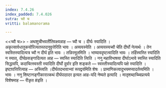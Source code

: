 ```yaml
---
index: 7.4.26
index_padded: 7.4.026
sutra: च्वौ च
vritti: balamanorama

---
```

<<च्वौ च>> - अथशुचीभवती॑तिवक्ष्यन्नाह — च्वौ च । दीर्घः स्यादिति ।अकृत्सार्वधातुकयो॑रित्यतस्तदनुवृत्तेरिति भावः । अव्ययस्येति । अव्ययस्यच्वौ चे॑ति दीर्घो नेत्यर्थः । तेन स्वस्तिस्यादित्यत्र च्वौ न दीर्घ इति भावः । तन्निरमूलमिति । भाष्यावदृष्टत्वादिति भावः । तर्हिस्वस्ति स्या॑दिति न स्यात्, दीर्घप्रसङ्गादित्यत आह — स्वस्ति स्यादिति त्विति । ननु महाविभाषया दीर्घाऽभावे स्वस्ति स्यादिति सिद्धावपि, कदाचित्स्वस्ती स्यादिति दीर्घो दुर्वार इति शङ्कते — स्वस्तीस्यादित्यपि पक्षे स्यादिति । इष्टापत्तिरित्याह — अस्त्विति ।दीर्घतदभावाभ्यां रूपद्वय॑मिति शेषः । प्रामाणिकत्वादुभयमप्यादर्तव्यमिति । भावः । ननु शिष्टानङ्गीकारात्कथं दीर्घपाठादर इत्यत आह-यदि नेष्यते इत्यादि । मातृशब्दाच्च्विप्रत्यये विशेषमाह — रीङृत #इति । 